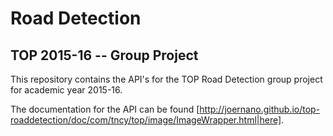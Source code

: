 # Road Detection 
## TOP 2015-16 -- Group Project
This repository contains the API's for the TOP Road Detection group project for academic year 2015-16.

The documentation for the API can be found [http://joernano.github.io/top-roaddetection/doc/com/tncy/top/image/ImageWrapper.html|here].
